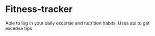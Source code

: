 # Fitness-tracker
Able to log in your daily excersie and nutrition habits.
Uses api to get excerise tips
